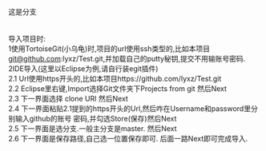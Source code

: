 这是分支<br><br><br>
导入项目时:<br>
    1使用TortoiseGit(小乌龟)时,项目的url使用ssh类型的,比如本项目 git@github.com:lyxz/Test.git,并加载自己的putty秘钥,提交不用输账号密码. <br>
    2IDE导入(这里以Eclipse为例,请自行装egit插件)<br>
        2.1 Url使用https开头的,比如本项目https://github.com/lyxz/Test.git<br>
        2.2 Eclipse里右键,Import选择Git文件夹下Projects from git 然后Next<br>
        2.3 下一界面选择 clone URI 然后Next<br>
        2.4 下一界面粘贴2.1提到的https开头的Url,然后咋在Username和password里分别输入github的账号 密码,并勾选Store(保存)然后Next<br>
        2.5 下一界面是选分支.一般主分支是master. 然后Next<br>
        2.6 下一界面是保存路径,自己选一位置保存即可. 后面一路Next即可完成导入.
